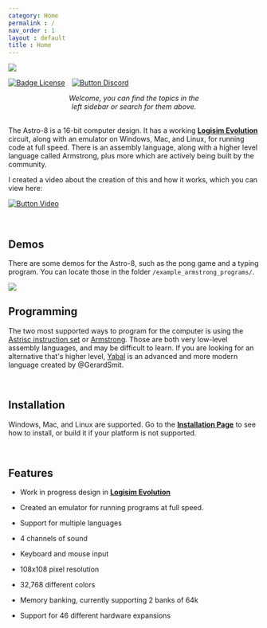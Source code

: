 ```yaml
---
category: Home
permalink : /
nav_order : 1
layout : default
title : Home
---
```

<head>
  <link rel="shortcut icon" type="image/png" href="{{ "/favicon.ico"  | absolute_url }}">
</head>

<img src="https://github.com/sam-astro/Astro8-Computer/blob/Documentation/images/Astro8-Docs-Logo-Small.png?raw=true"/>

[![Badge License]][License]   [![Button Discord]][Discord Server]

<div align = center>
<i>Welcome, you can find the topics in the</i> <br>
<i>left sidebar or search for them above.</i>
</div>


<br>

The Astro-8 is a 16-bit computer design. It has a working **[Logisim Evolution]** circuit, along with an emulator on Windows, Mac, and Linux, for running code at full speed. There is an assembly language, along with a higher level language called Armstrong, plus more which are actively being built by the community.

I created a video about the creation of this and how it works, which you can view here:

[![Button Video]][Video]

<br>

## Demos
There are some demos for the Astro-8, such as the pong game and a typing program. You can locate those in the folder `/example_armstrong_programs/`.

<img src="https://raw.githubusercontent.com/sam-astro/Astro8-Computer/main/images/pong.gif"/>


## Programming
The two most supported ways to program for the computer is using the [Astrisc instruction set](https://sam-astro.github.io/Astro8-Computer/docs/Architecture/Instruction%20Set.html) or [Armstrong](https://sam-astro.github.io/Astro8-Computer/docs/Programming/README.html). Those are both very low-level assembly languages, and may be difficult to learn. If you are looking for an alternative that's higher level, [Yabal](https://github.com/GerardSmit/Astro8) is an advanced and more modern language created by @GerardSmit.

<br>

## Installation
Windows, Mac, and Linux are supported. Go to the **[Installation Page]** to see how to install, or build it if your platform is not supported.

<br>


## Features

- Work in progress design in **[Logisim Evolution]**

- Created an emulator for running programs at full speed.

- Support for multiple languages

- 4 channels of sound

- Keyboard and mouse input

- 108x108 pixel resolution

- 32,768 different colors

- Memory banking, currently supporting 2 banks of 64k

- Support for 46 different hardware expansions

<br>


<!----------------------------------------------------------------------------->

[Logisim Evolution]: https://github.com/logisim-evolution/logisim-evolution
[Documentation]: https://sam-astro.github.io/Astro8-Computer/
[Video]: https://www.youtube.com/watch?v=Zt0JfmV7CyI
[Installation Page]: https://sam-astro.github.io/Astro8-Computer/docs/Installation.html

[License]: LICENSE
[Discord Server]: https://discord.gg/9p82dTEdkN


<!----------------------------------[ Badges ]--------------------------------->

[Badge License]: https://img.shields.io/github/license/sam-astro/Astro8-Computer

<!---------------------------------[ Buttons ]--------------------------------->

[Button Documentation]: https://img.shields.io/badge/Documentation-008FC7?style=flat-square&logoColor=white&logo=GitBook
[Button Video]: https://img.shields.io/badge/Video-c91111?style=flat-square&logoColor=white&logo=YouTube
[Button Discord]: https://img.shields.io/badge/Discord_Server-573f75.svg?style=social&logo=Discord
